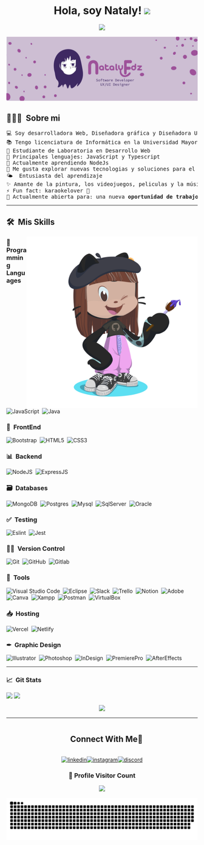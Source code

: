 <div align="center">
<h1 align="center">Hola, soy Nataly! <img src="https://media.giphy.com/media/hvRJCLFzcasrR4ia7z/giphy.gif" width="35"> </h1>
</div>
<p align="center">
  <a href="https://github.com/DenverCoder1/readme-typing-svg"><img src="https://readme-typing-svg.herokuapp.com?font=Time+New+Roman&color=%E9CAFA&size=25&center=true&vCenter=true&width=600&height=100&lines=Web+Developer;Computer+Science;Graphic+Designer;UX/UI+Designer;Always+learning+new+things"></a>
</p>
<img src="./portadagit.jpg">

## 👨🏻‍💻 &nbsp;Sobre mi
<pre>
💻 Soy desarrolladora Web, Diseñadora gráfica y Diseñadora UX/UI
📚 Tengo licenciatura de Informática en la Universidad Mayor de San Andrés
💛 Estudiante de Laboratoria en Desarrollo Web
🌟 Principales lenguajes: JavaScript y Typescript
🌱 Actualmente aprendiendo NodeJs
📝 Me gusta explorar nuevas tecnologias y soluciones para el desarrollo de software
🌤  Entusiasta del aprendizaje
✨ Amante de la pintura, los videojuegos, peliculas y la música
⚡ Fun fact: karaokelover 🤩
🤔 Actualmente abierta para: una nueva <b>oportunidad de trabajo</b> en desarrollo 
</pre>
<hr>

## 🛠️ &nbsp;Mis Skills

<img alt="Night Coding" src="./octocat-1712556695776.png" width="450px" height="450px" align="right"/>

### 💬 Programming Languages
![JavaScript](https://img.shields.io/badge/javascript-%23323330.svg?style=for-the-badge&logo=javascript&logoColor=%23F7DF1E)&nbsp;
![Java](https://img.shields.io/badge/java-%23ED8B00.svg?style=for-the-badge&logo=java&logoColor=white)&nbsp;

### 🎴 &nbsp;FrontEnd 
![Bootstrap](https://img.shields.io/badge/bootstrap-%23563D7C.svg?style=for-the-badge&logo=bootstrap&logoColor=white)&nbsp;
![HTML5](https://img.shields.io/badge/html5-%23FF0027.svg?style=for-the-badge&logo=html5&logoColor=white)&nbsp;
![CSS3](https://img.shields.io/badge/css3-%231572B6.svg?style=for-the-badge&logo=css3&logoColor=white)&nbsp;

### 📊 &nbsp;Backend
![NodeJS](https://img.shields.io/badge/node.js-339933.svg?style=for-the-badge&logo=nodedotjs&logoColor=white"alt="nodejs)&nbsp;
![ExpressJS](https://img.shields.io/badge/express-000000.svg?style=for-the-badge&logo=express&logoColor=white"alt="express)&nbsp;
 
### 🗃 &nbsp;Databases
![MongoDB](https://img.shields.io/badge/MongoDB-%234ea94b.svg?style=for-the-badge&logo=mongodb&logoColor=white)&nbsp;
![Postgres](https://img.shields.io/badge/postgres-%23316192.svg?style=for-the-badge&logo=postgresql&logoColor=white)&nbsp;
![Mysql](https://img.shields.io/badge/mysql-%23716492.svg?style=for-the-badge&logo=mysql&logoColor=white)&nbsp;
![SqlServer](https://img.shields.io/badge/sqlServer-%23716552.svg?style=for-the-badge&logo=sqlServer&logoColor=white)&nbsp;
![Oracle](https://img.shields.io/badge/Oracle-%23ED8B00.svg?style=for-the-badge&logo=Oracle&logoColor=red)&nbsp;

### ✅ &nbsp;Testing
![Eslint](https://img.shields.io/badge/Eslint-%239B59B6.svg?style=for-the-badge&logo=Eslint&logoColor=white)&nbsp;
![Jest](https://img.shields.io/badge/jest-%23C40D6B.svg?style=for-the-badge&logo=jest&logoColor=white)&nbsp;

### 👯‍♂️ &nbsp;Version Control
![Git](https://img.shields.io/badge/git-%23F05033.svg?style=for-the-badge&logo=git&logoColor=white)&nbsp;
![GitHub](https://img.shields.io/badge/github-%23121011.svg?style=for-the-badge&logo=github&logoColor=white)&nbsp;
![Gitlab](https://img.shields.io/badge/gitlab-181717.svg?style=for-the-badge&logo=gitlab&logoColor=white"alt="git")&nbsp;

### 🧰 &nbsp;Tools
![Visual Studio Code](https://img.shields.io/badge/Visual%20Studio%20Code-0078d7.svg?style=for-the-badge&logo=visual-studio-code&logoColor=white)&nbsp;
![Eclipse](https://img.shields.io/badge/eclipse-2C2255.svg?style=for-the-badge&logo=eclipse&logoColor=white"alt="eclipseIDE)&nbsp;
![Slack](https://img.shields.io/badge/Slack-4A154B?style=for-the-badge&logo=slack&logoColor=white)&nbsp;
![Trello](https://img.shields.io/badge/trello-%230A0FFF.svg?style=for-the-badge&logo=trello&logoColor=white)&nbsp;
![Notion](https://img.shields.io/badge/Notion-%23000000.svg?style=for-the-badge&logo=notion&logoColor=white)&nbsp;
![Adobe](https://img.shields.io/badge/adobe-%23FF0000.svg?style=for-the-badge&logo=adobe&logoColor=white)&nbsp;
![Canva](https://img.shields.io/badge/Canva-%2300C4CC.svg?style=for-the-badge&logo=Canva&logoColor=white)&nbsp;
![Xampp](https://img.shields.io/badge/xampp-%23FF5D00.svg?style=for-the-badge&logo=xampp&logoColor=white)&nbsp;
![Postman](https://img.shields.io/badge/postman-FF6C37.svg?style=for-the-badge&logo=postman&logoColor=white"alt="postman")&nbsp;
![VirtualBox](https://img.shields.io/badge/virtualbox-183A61.svg?style=for-the-badge&logo=virtualbox&logoColor=white"alt="virtualbox)&nbsp;

### 📥 &nbsp;Hosting
![Vercel](https://img.shields.io/badge/vercel-393939.svg?style=for-the-badge&logo=vercel&logoColor=white"alt="postman")&nbsp;
![Netlify](https://img.shields.io/badge/netlify-2DB02D.svg?style=for-the-badge&logo=netlify&logoColor=white"alt="virtualbox)&nbsp;

### ✒ &nbsp;Graphic Design
![Illustrator](https://img.shields.io/badge/Illustrator-%23F16A18.svg?style=for-the-badge&logo=AdobeIllustrator&logoColor=white)&nbsp;
![Photoshop](https://img.shields.io/badge/Photoshop-%230745EC.svg?style=for-the-badge&logo=AdobePhotoshop&logoColor=white)&nbsp;
![InDesign](https://img.shields.io/badge/InDesign-%23920945.svg?style=for-the-badge&logo=AdobeInDesign&logoColor=white)&nbsp;
![PremierePro](https://img.shields.io/badge/Premiere-%234E0992.svg?style=for-the-badge&logo=AdobePremierePro&logoColor=white)&nbsp;
![AfterEffects](https://img.shields.io/badge/AfterEffects-%23716492.svg?style=for-the-badge&logo=AdobeAfterEffects&logoColor=white)&nbsp;


<hr>

### 📈 &nbsp;Git Stats


[![](https://github-readme-stats.vercel.app/api?username=N4t4ly&show_icons=true&theme=material-palenight&hide_border=true&locale=en)](https://github.com/N4t4ly)
[![](https://github-readme-streak-stats.herokuapp.com/?user=N4t4ly&theme=material-palenight)](https://github.com/N4t4ly)

<p align="center" > 
<a href="https://github.com/N4T4LY">
    <img height="180em" src="https://github-readme-stats-eight-theta.vercel.app/api/top-langs/?username=N4T4LY&layout=compact&langs_count=8&theme=material-palenight"/>
  </a>
  </p>
<hr>


<div id="user-content-toc">
  <ul align="center">
    <summary><h2 style="display: inline-block">Connect With Me🤝</h2></summary>
  </ul>
</div>


<!--icons and links-->
<p align="center">
<a href="https://www.linkedin.com/in/nataly-fdz/" target="blank"><img align="center" src="https://user-images.githubusercontent.com/88904952/234979284-68c11d7f-1acc-4f0c-ac78-044e1037d7b0.png" alt="linkedin" height="50" width="50" /></a><a href="https://www.instagram.com/nataly__fdz" target="blank"><img align="center" src="https://user-images.githubusercontent.com/88904952/234981169-2dd1e58f-4b7e-468c-8213-034ba62156c3.png" alt="instagram" height="50" width="50" /></a><a href="https://discordapp.com/users/natalyfdz" target="blank"><img align="center" src="https://user-images.githubusercontent.com/88904952/234982627-019fd336-6248-453c-9b05-97c13fd1d207.png" alt="discord" height="50" width="50" /></a>
 
</p>
<div align=center>
  <h3><b>📍 Profile Visitor Count</b></h3>
</div>

<!-- retro visitor counter -->  
<p align="center" >   
  <img src="https://profile-counter.glitch.me/N4T4LY/count.svg" />  
</p>
   
  
  
    
<!-- retro visitor counter -->  
<div align="center">
  <a href="https://github.com/N4T4LY/">
  <img src="https://github.com/1999AZZAR/1999AZZAR/blob/readme/resources/img/grid-snake.svg"
       alt="snake" /></a>
</div>
